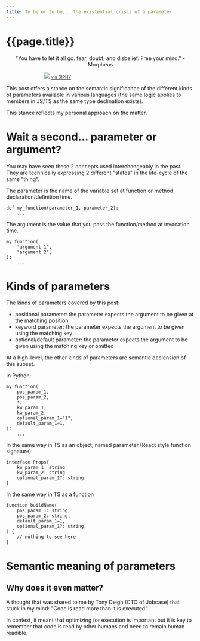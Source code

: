```yaml
---
title: To be or to be... the existential crisis of a parameter
---
```

# {{page.title}}

<p style="margin-left: auto; margin-right: auto; text-align: center">"You have to let it all go. fear, doubt,   and disbelief. Free your mind." - Morpheus</p>
<div  style="width:60%;margin-left: auto; margin-right: auto">
    <img src="https://media.giphy.com/media/nb8FKHnLX6BiM/giphy.gif"/>
    <a
        style="font-size:0.7rem"
        href="https://giphy.com/gifs/hollywoodsuite-film-matrix-the-nb8FKHnLX6BiM">
        via GIPHY
    </a>
</div>

This post offers a stance on the semantic significance of the different kinds of parameters available in various languages (the same logic applies to members in JS/TS as the same type declination exists).

This stance reflects my personal approach on the matter.

# Wait a second... parameter or argument?
You may have seen these 2 concepts used interchangeably in the past. They are technically expressing 2 different "states" in the life-cycle of the same "thing".

The parameter is the name of the variable set at function or method declaration/definition time.

```
def my_function(parameter_1, parameter_2):
    ...
```

The argument is the value that you pass the function/method at invocation time.

```
my_function(
    "argument 1",
    "argument 2",
):
    ...
```

# Kinds of parameters
The kinds of parameters covered by this post:
* positional parameter: the parameter expects the argument to be given at the matching position
* keyword parameter: the parameter expects the argument to be given using the matching key
* optional/default parameter: the parameter expects the argument to be given using the matching key or omitted

At a high-level, the other kinds of parameters are semantic declension of this subset.

In Python:
```
my_function(
    pos_param_1,
    pos_param_2,
    *,
    kw_param_1,
    kw_param_2,
    optional_param_1="1",
    default_param_1=1,
):
    ...
```

In the same way in TS as an object, named parameter (React style function signature)
```
interface Props{
    kw_param_1: string
    kw_param_2: string
    optional_param_1?: string
}
```
In the same way in TS as a function
```
function buildName(
    pos_param_1: string,
    pos_param_2: string,
    default_param_1=1,
    optional_param_1?: string,
) {
    // nothing to see here
}
```

# Semantic meaning of parameters

## Why does it even matter?

A thought that was shared to me by Tony Deigh (CTO of Jobcase) that stuck in my mind: "Code is read more than it is executed".

In context, it meant that optimizing for execution is important but it is key to remember that code is read by other humans and need to remain human readible.
<!--stackedit_data:
eyJoaXN0b3J5IjpbMTg2NjgyMDAyN119
-->